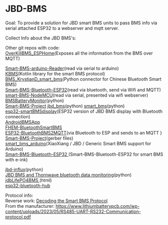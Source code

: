 # JBD-BMS

Goal: To provide a solution for JBD smart BMS units to pass BMS info via serial attached ESP32 to a webserver and mqtt server. 

Collect Info about the JBD BMS's:<br>

Other git repos with code:<br>
[OverKillBMS_ESPHome](https://github.com/porchthecoder/OverKillBMS_ESPHome)(Exposes all the information from the BMS over MQTT)<br>

[Smart-BMS-arduino-Reader](https://github.com/bres55/Smart-BMS-arduino-Reader)(read via serial to arduino)<br>
[KBMS](https://github.com/komputing/KBMS)(Kotlin library for the smart BMS protocol)<br>
[BMS_KrystianD_smart_bms](https://github.com/SoluTekSteam/37_BMS_KrystianD_smart_bms)(Python connector for Chinese Bluetooth Smart BMS)<br>
[Smart-BMS-Bluetooth-ESP32](https://github.com/iz3man/Smart-BMS-Bluetooth-ESP32)(read via bluetooth, send via Wifi and MQTT)<br>
[smart-BMS-NodeMCU](https://github.com/CRaccani/smart-BMS-NodeMCU)(read via serial, presented via wifi webserver)<br>
[BMSBatteryMonitor](https://github.com/tomcosk/BMSBatteryMonitor)(python)<br>
[Smart-BMS-Project](https://github.com/GrahamOB/Smart-BMS-Project)
[jbd_bms](https://github.com/RobotnikAutomation/jbd_bms)(python)
[smart_bms](https://github.com/KrystianD/smart_bms)(python)<br>
[esp32-smartBMSdisplay](https://github.com/wholybee/esp32-smartBMSdisplay)(ESP32 version of JBD BMS display with Bluetooth connection)<br>
[AndroidBMSApp](https://github.com/Jnnshschl/AndroidBMSApp)<br>
[FHEM-BluetoothSmartBMS](https://github.com/sw-home/FHEM-BluetoothSmartBMS)<br>
[ESP32-BluetoothBMS2MQTT](https://github.com/BeaverUI/ESP32-BluetoothBMS2MQTT)(via Bluetooth to ESP and sends to an MQTT )<br>
[Smart-BMS-Project](https://github.com/GrahamOB/Smart-BMS-Project)(gerber files)<br>
[smart_bms_arduino](https://github.com/noahbjohnson/smart_bms_arduino)(XiaoXiang / JBD / Generic Smart BMS support for Arduino)<br>
[Smart-BMS-Bluetooth-ESP32 ](https://github.com/deathcult456/Smart-BMS-Bluetooth-ESP32)(Smart-BMS-Bluetooth-ESP32 for smart BMS with e-ink)<br>


[jbd-influx](https://github.com/mavi0/jbd-influx)(python)<br>
[JBD BMS and Thornwave bluetooth data monitoring](https://github.com/tgalarneau/bms)(python)<br>
[jdbLifePO4BMS ](https://github.com/ieb/jdbLifePO4BMS)(html)<br>
[esp32-bluetooth-hub](https://github.com/roccotsi2/esp32-bluetooth-hub/tree/main)<br>

Protocol info:<br>
Reverse work: [Decoding the Smart BMS Protocol](https://blog.ja-ke.tech/2020/02/07/ltt-power-bms-chinese-protocol.html)<br>
From the manufacturer: https://www.lithiumbatterypcb.com/wp-content/uploads/2023/05/RS485-UART-RS232-Communication-protocol.pdf
